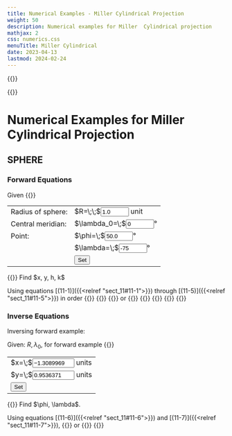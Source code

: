 ```yaml
---
title: Numerical Examples - Miller Cylindrical Projection
weight: 50
description: Numerical examples for Miller  Cylindrical projection
mathjax: 2
css: numerics.css
menuTitle: Miller Cylindrical
date: 2023-04-13
lastmod: 2024-02-24
---
```

{{<rawHTML>}}
<script src="../js/format.js"> </script>
<script src="../js/miller.js"> </script>
{{</rawHTML>}}
# Numerical Examples for Miller Cylindrical Projection
## SPHERE
### Forward Equations
Given
{{<rawHTML>}}
<table id="params" class="markdown">
<tr>
  <td>Radius of sphere:</td>
  <td>$R=\;\;$<input id="r_sph_in" value="1.0" size="5" /> unit</td>
</tr>
<tr>
  <td>Central meridian:</td>
  <td>$\lambda_0=\;$<input id="lam0_sph_in" value="0" size="5"/>&deg;</td>
</tr>
<tr>
  <td>Point:</td>
  <td>$\phi=\;$<input id="phi_sph_in" value="50.0" size="5"/>&deg;</td>
</tr>
<tr>
  <td></td>
  <td>$\lambda=\;$<input id="lam_sph_in" value="-75" size="5"/>&deg;</td>
</tr>
<tr>
  <td></td>
  <td><input type="button" value="Set" onclick="sph.set_fwd()"/></td>
</tr>
</table>
{{</rawHTML>}}
Find $x, y, h, k$

Using equations [(11-1)]({{<relref "sect_11#11-1">}}) through [(11-5)]({{<relref "sect_11#11-5">}}) in order
{{<math>}}\DeclareMathOperator{\arcsinh}{arcsinh}{{</math>}}
{{<math div="x_sph">}}
\eqalign{
  x &= 1.0\times[-75^\circ-0^\circ]\times\pi/180^\circ \cr
    &= -1.3089969\;\text{units}
}
{{</math>}}
{{<math div="y_sph">}}
\eqalign{
  y =& 1.0\times[\ln{\tan(45^\circ+0.4\times50^\circ)}]/0.8 \cr
    =& (\ln{\tan 65^\circ)}/0.8 \cr
    =& 0.9536371\;\text{units}
}
{{</math>}}
or
{{<math div="y_sph1">}}
\eqalign{
  y &= 1.0\times\{\arcsinh[\tan(0.8\times50^\circ)]\}/0.8 \cr
    &= 1.0\times\arcsinh{0.8390996}/0.8 \cr
    &= 0.9536371\;\text{units}
}
{{</math>}}
{{<math div="h_sph">}}
h = \sec(0.8\times50^\circ) = 1/\cos40.0000000^\circ = 1.3054073
{{</math>}}
{{<math div="k_sph">}}
k = \sec50^\circ = 1/\cos50^\circ = 1.5557238
{{</math>}}
{{<math div="somega_sph">}}
\eqalign{
  \sin{1/2\omega} &= [\cos(0.8\times50^\circ) - \cos50^\circ]/[\cos(0.8\times50^\circ) + \cos50^\circ] \cr
                    &= 0.0874887
}
{{</math>}}
{{<math div="omega_sph">}}
\omega=10.0382962^\circ
{{</math>}}

### Inverse Equations
Inversing forward example:

Given: $R, \lambda_0$, for forward example
{{<rawHTML>}}
<table>
  <tr>
    <td>$x=\;$<input id="x_sph_in" value="−1.3089969" size="9"/> units</td>
  </tr>
  <tr>
    <td>$y=\;$<input id="y_sph_in" value="0.9536371" size="9"/> units</td>
  </tr>
  <tr>
    <td><input type="button" value="Set" onclick="sph.set_inv()"/></td>
</table>
{{</rawHTML>}}
Find $\phi, \lambda$.

Using equations [(11-6)]({{<relref "sect_11#11-6">}}) and [(11-7)]({{<relref "sect_11#11-7">}}),
{{<math div="phi_sph">}}
\eqalign{
  \phi &= 2.5\arctan \mathrm{e}^{0.8\times0.9536371/1.0}-(5\pi/8)\times180^\circ/\pi \cr
       &= 2.5\arctan \mathrm{e}^{0.7629097} - 1.9634954\times180^\circ/\pi \cr
       &= 2.5\arctan (2.1445070)  - 1.9634954\times180^\circ/\pi \cr
       &= 2.5\times65.0000006^\circ - 112.5000000^\circ \cr
       &= 50.0000015^\circ
}
{{</math>}}
or
{{<math div="phi_sph1">}}
\eqalign{
  \phi &= \arctan[\sinh(0.8\times(-0.8428443)/1.0)]/0.8 \cr
        &= \arctan (-0.7265425)/0.8 \cr
        &= -44.9999978^\circ
}
{{</math>}}
{{<math div="lam_sph">}}
\eqalign{
  \lambda &= -5^\circ + (-1.2217305/1.0)\times 180^\circ/\pi \cr
            &= -5^\circ + (-70.0000014^\circ) \cr
            &= -75.0000014^\circ
}
{{</math>}}